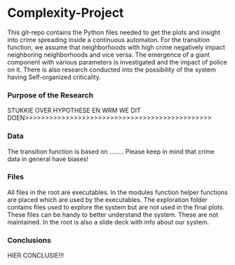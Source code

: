 # Complexity-Project
This git-repo contains the Python files needed to get the plots and insight into crime spreading inside a continuous automaton. For the transition function, we assume that neighborhoods with high crime negatively impact neighboring neighborhoods and vice versa. The emergence of a giant component with various parameters is investigated and the impact of police on it. There is also research conducted into the possibility of the system having Self-organized criticality. 

### Purpose of the Research
STUKKIE OVER HYPOTHESE EN WRM WE DIT DOEN>>>>>>>>>>>>>>>>>>>>>>>>>>>>>>>>>>>>>>>>>>>>>>

### Data
The transition function is based on  ........ Please keep in mind that crime data in general have biases!

### Files
All files in the root are executables. In the modules function helper functions are placed which are used by the executables. The exploration folder contains files used to explore the system but are not used in the final plots. These files can be handy to better understand the system. These are not maintained. In the root is also a slide deck with info about our system. 

### Conclusions
HIER CONCLUSIE!!!
